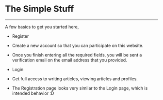 # The Simple Stuff

---

A few basics to get you started here,

* Register
 * Create a new account so that you can participate on this website.
 * Once you finish entering all the required fields, you will be sent a verification email on the email address that you provided.
 
* Login
 * Get full access to writing articles, viewing articles and profiles.
 * The Registration page looks very similar to the Login page, which is intended behavior :D